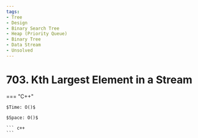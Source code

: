 ```yaml
---
tags:
- Tree
- Design
- Binary Search Tree
- Heap (Priority Queue)
- Binary Tree
- Data Stream
- Unsolved
---
```



# 703. Kth Largest Element in a Stream

=== "C++"

    $Time: O()$

    $Space: O()$

    ``` c++
    ```